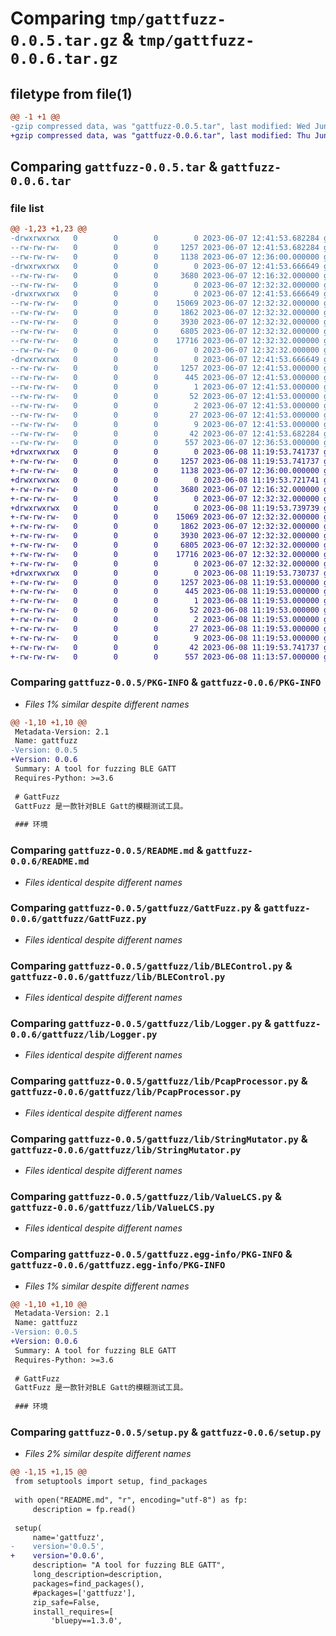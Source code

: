 # Comparing `tmp/gattfuzz-0.0.5.tar.gz` & `tmp/gattfuzz-0.0.6.tar.gz`

## filetype from file(1)

```diff
@@ -1 +1 @@
-gzip compressed data, was "gattfuzz-0.0.5.tar", last modified: Wed Jun  7 12:41:53 2023, max compression
+gzip compressed data, was "gattfuzz-0.0.6.tar", last modified: Thu Jun  8 11:19:53 2023, max compression
```

## Comparing `gattfuzz-0.0.5.tar` & `gattfuzz-0.0.6.tar`

### file list

```diff
@@ -1,23 +1,23 @@
-drwxrwxrwx   0        0        0        0 2023-06-07 12:41:53.682284 gattfuzz-0.0.5/
--rw-rw-rw-   0        0        0     1257 2023-06-07 12:41:53.682284 gattfuzz-0.0.5/PKG-INFO
--rw-rw-rw-   0        0        0     1138 2023-06-07 12:36:00.000000 gattfuzz-0.0.5/README.md
-drwxrwxrwx   0        0        0        0 2023-06-07 12:41:53.666649 gattfuzz-0.0.5/gattfuzz/
--rw-rw-rw-   0        0        0     3680 2023-06-07 12:16:32.000000 gattfuzz-0.0.5/gattfuzz/GattFuzz.py
--rw-rw-rw-   0        0        0        0 2023-06-07 12:32:32.000000 gattfuzz-0.0.5/gattfuzz/__init__.py
-drwxrwxrwx   0        0        0        0 2023-06-07 12:41:53.666649 gattfuzz-0.0.5/gattfuzz/lib/
--rw-rw-rw-   0        0        0    15069 2023-06-07 12:32:32.000000 gattfuzz-0.0.5/gattfuzz/lib/BLEControl.py
--rw-rw-rw-   0        0        0     1862 2023-06-07 12:32:32.000000 gattfuzz-0.0.5/gattfuzz/lib/Logger.py
--rw-rw-rw-   0        0        0     3930 2023-06-07 12:32:32.000000 gattfuzz-0.0.5/gattfuzz/lib/PcapProcessor.py
--rw-rw-rw-   0        0        0     6805 2023-06-07 12:32:32.000000 gattfuzz-0.0.5/gattfuzz/lib/StringMutator.py
--rw-rw-rw-   0        0        0    17716 2023-06-07 12:32:32.000000 gattfuzz-0.0.5/gattfuzz/lib/ValueLCS.py
--rw-rw-rw-   0        0        0        0 2023-06-07 12:32:32.000000 gattfuzz-0.0.5/gattfuzz/lib/__init__.py
-drwxrwxrwx   0        0        0        0 2023-06-07 12:41:53.666649 gattfuzz-0.0.5/gattfuzz.egg-info/
--rw-rw-rw-   0        0        0     1257 2023-06-07 12:41:53.000000 gattfuzz-0.0.5/gattfuzz.egg-info/PKG-INFO
--rw-rw-rw-   0        0        0      445 2023-06-07 12:41:53.000000 gattfuzz-0.0.5/gattfuzz.egg-info/SOURCES.txt
--rw-rw-rw-   0        0        0        1 2023-06-07 12:41:53.000000 gattfuzz-0.0.5/gattfuzz.egg-info/dependency_links.txt
--rw-rw-rw-   0        0        0       52 2023-06-07 12:41:53.000000 gattfuzz-0.0.5/gattfuzz.egg-info/entry_points.txt
--rw-rw-rw-   0        0        0        2 2023-06-07 12:41:53.000000 gattfuzz-0.0.5/gattfuzz.egg-info/not-zip-safe
--rw-rw-rw-   0        0        0       27 2023-06-07 12:41:53.000000 gattfuzz-0.0.5/gattfuzz.egg-info/requires.txt
--rw-rw-rw-   0        0        0        9 2023-06-07 12:41:53.000000 gattfuzz-0.0.5/gattfuzz.egg-info/top_level.txt
--rw-rw-rw-   0        0        0       42 2023-06-07 12:41:53.682284 gattfuzz-0.0.5/setup.cfg
--rw-rw-rw-   0        0        0      557 2023-06-07 12:36:53.000000 gattfuzz-0.0.5/setup.py
+drwxrwxrwx   0        0        0        0 2023-06-08 11:19:53.741737 gattfuzz-0.0.6/
+-rw-rw-rw-   0        0        0     1257 2023-06-08 11:19:53.741737 gattfuzz-0.0.6/PKG-INFO
+-rw-rw-rw-   0        0        0     1138 2023-06-07 12:36:00.000000 gattfuzz-0.0.6/README.md
+drwxrwxrwx   0        0        0        0 2023-06-08 11:19:53.721741 gattfuzz-0.0.6/gattfuzz/
+-rw-rw-rw-   0        0        0     3680 2023-06-07 12:16:32.000000 gattfuzz-0.0.6/gattfuzz/GattFuzz.py
+-rw-rw-rw-   0        0        0        0 2023-06-07 12:32:32.000000 gattfuzz-0.0.6/gattfuzz/__init__.py
+drwxrwxrwx   0        0        0        0 2023-06-08 11:19:53.739739 gattfuzz-0.0.6/gattfuzz/lib/
+-rw-rw-rw-   0        0        0    15069 2023-06-07 12:32:32.000000 gattfuzz-0.0.6/gattfuzz/lib/BLEControl.py
+-rw-rw-rw-   0        0        0     1862 2023-06-07 12:32:32.000000 gattfuzz-0.0.6/gattfuzz/lib/Logger.py
+-rw-rw-rw-   0        0        0     3930 2023-06-07 12:32:32.000000 gattfuzz-0.0.6/gattfuzz/lib/PcapProcessor.py
+-rw-rw-rw-   0        0        0     6805 2023-06-07 12:32:32.000000 gattfuzz-0.0.6/gattfuzz/lib/StringMutator.py
+-rw-rw-rw-   0        0        0    17716 2023-06-07 12:32:32.000000 gattfuzz-0.0.6/gattfuzz/lib/ValueLCS.py
+-rw-rw-rw-   0        0        0        0 2023-06-07 12:32:32.000000 gattfuzz-0.0.6/gattfuzz/lib/__init__.py
+drwxrwxrwx   0        0        0        0 2023-06-08 11:19:53.730737 gattfuzz-0.0.6/gattfuzz.egg-info/
+-rw-rw-rw-   0        0        0     1257 2023-06-08 11:19:53.000000 gattfuzz-0.0.6/gattfuzz.egg-info/PKG-INFO
+-rw-rw-rw-   0        0        0      445 2023-06-08 11:19:53.000000 gattfuzz-0.0.6/gattfuzz.egg-info/SOURCES.txt
+-rw-rw-rw-   0        0        0        1 2023-06-08 11:19:53.000000 gattfuzz-0.0.6/gattfuzz.egg-info/dependency_links.txt
+-rw-rw-rw-   0        0        0       52 2023-06-08 11:19:53.000000 gattfuzz-0.0.6/gattfuzz.egg-info/entry_points.txt
+-rw-rw-rw-   0        0        0        2 2023-06-08 11:19:53.000000 gattfuzz-0.0.6/gattfuzz.egg-info/not-zip-safe
+-rw-rw-rw-   0        0        0       27 2023-06-08 11:19:53.000000 gattfuzz-0.0.6/gattfuzz.egg-info/requires.txt
+-rw-rw-rw-   0        0        0        9 2023-06-08 11:19:53.000000 gattfuzz-0.0.6/gattfuzz.egg-info/top_level.txt
+-rw-rw-rw-   0        0        0       42 2023-06-08 11:19:53.741737 gattfuzz-0.0.6/setup.cfg
+-rw-rw-rw-   0        0        0      557 2023-06-08 11:13:57.000000 gattfuzz-0.0.6/setup.py
```

### Comparing `gattfuzz-0.0.5/PKG-INFO` & `gattfuzz-0.0.6/PKG-INFO`

 * *Files 1% similar despite different names*

```diff
@@ -1,10 +1,10 @@
 Metadata-Version: 2.1
 Name: gattfuzz
-Version: 0.0.5
+Version: 0.0.6
 Summary: A tool for fuzzing BLE GATT
 Requires-Python: >=3.6
 
 # GattFuzz
 GattFuzz 是一款针对BLE Gatt的模糊测试工具。
 
 ### 环境
```

### Comparing `gattfuzz-0.0.5/README.md` & `gattfuzz-0.0.6/README.md`

 * *Files identical despite different names*

### Comparing `gattfuzz-0.0.5/gattfuzz/GattFuzz.py` & `gattfuzz-0.0.6/gattfuzz/GattFuzz.py`

 * *Files identical despite different names*

### Comparing `gattfuzz-0.0.5/gattfuzz/lib/BLEControl.py` & `gattfuzz-0.0.6/gattfuzz/lib/BLEControl.py`

 * *Files identical despite different names*

### Comparing `gattfuzz-0.0.5/gattfuzz/lib/Logger.py` & `gattfuzz-0.0.6/gattfuzz/lib/Logger.py`

 * *Files identical despite different names*

### Comparing `gattfuzz-0.0.5/gattfuzz/lib/PcapProcessor.py` & `gattfuzz-0.0.6/gattfuzz/lib/PcapProcessor.py`

 * *Files identical despite different names*

### Comparing `gattfuzz-0.0.5/gattfuzz/lib/StringMutator.py` & `gattfuzz-0.0.6/gattfuzz/lib/StringMutator.py`

 * *Files identical despite different names*

### Comparing `gattfuzz-0.0.5/gattfuzz/lib/ValueLCS.py` & `gattfuzz-0.0.6/gattfuzz/lib/ValueLCS.py`

 * *Files identical despite different names*

### Comparing `gattfuzz-0.0.5/gattfuzz.egg-info/PKG-INFO` & `gattfuzz-0.0.6/gattfuzz.egg-info/PKG-INFO`

 * *Files 1% similar despite different names*

```diff
@@ -1,10 +1,10 @@
 Metadata-Version: 2.1
 Name: gattfuzz
-Version: 0.0.5
+Version: 0.0.6
 Summary: A tool for fuzzing BLE GATT
 Requires-Python: >=3.6
 
 # GattFuzz
 GattFuzz 是一款针对BLE Gatt的模糊测试工具。
 
 ### 环境
```

### Comparing `gattfuzz-0.0.5/setup.py` & `gattfuzz-0.0.6/setup.py`

 * *Files 2% similar despite different names*

```diff
@@ -1,15 +1,15 @@
 from setuptools import setup, find_packages
 
 with open("README.md", "r", encoding="utf-8") as fp:
     description = fp.read()
 
 setup(
     name='gattfuzz',
-    version='0.0.5',
+    version='0.0.6',
     description= "A tool for fuzzing BLE GATT",
     long_description=description,
     packages=find_packages(),
     #packages=['gattfuzz'],
     zip_safe=False,
     install_requires=[
         'bluepy==1.3.0',
```

